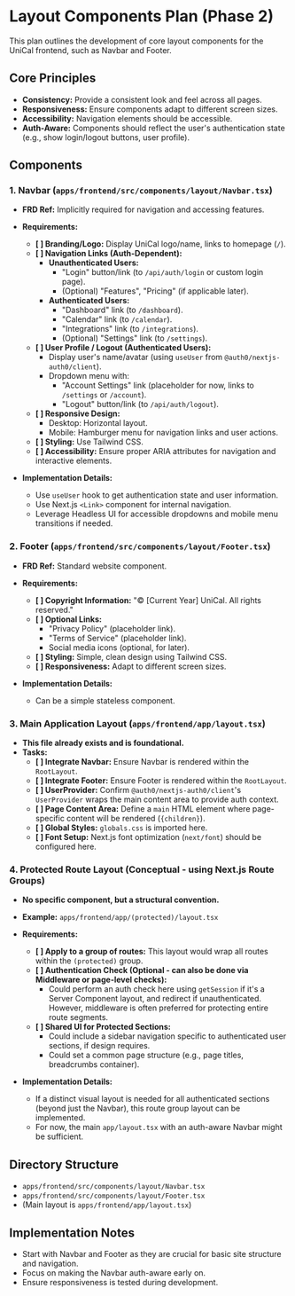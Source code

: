# Layout Components Plan (Phase 2)

This plan outlines the development of core layout components for the UniCal frontend, such as Navbar and Footer.

## Core Principles
*   **Consistency:** Provide a consistent look and feel across all pages.
*   **Responsiveness:** Ensure components adapt to different screen sizes.
*   **Accessibility:** Navigation elements should be accessible.
*   **Auth-Aware:** Components should reflect the user's authentication state (e.g., show login/logout buttons, user profile).

## Components

### 1. Navbar (`apps/frontend/src/components/layout/Navbar.tsx`)

*   **FRD Ref:** Implicitly required for navigation and accessing features.
*   **Requirements:**
    *   **[ ] Branding/Logo:** Display UniCal logo/name, links to homepage (`/`).
    *   **[ ] Navigation Links (Auth-Dependent):**
        *   **Unauthenticated Users:**
            *   "Login" button/link (to `/api/auth/login` or custom login page).
            *   (Optional) "Features", "Pricing" (if applicable later).
        *   **Authenticated Users:**
            *   "Dashboard" link (to `/dashboard`).
            *   "Calendar" link (to `/calendar`).
            *   "Integrations" link (to `/integrations`).
            *   (Optional) "Settings" link (to `/settings`).
    *   **[ ] User Profile / Logout (Authenticated Users):**
        *   Display user's name/avatar (using `useUser` from `@auth0/nextjs-auth0/client`).
        *   Dropdown menu with:
            *   "Account Settings" link (placeholder for now, links to `/settings` or `/account`).
            *   "Logout" button/link (to `/api/auth/logout`).
    *   **[ ] Responsive Design:**
        *   Desktop: Horizontal layout.
        *   Mobile: Hamburger menu for navigation links and user actions.
    *   **[ ] Styling:** Use Tailwind CSS.
    *   **[ ] Accessibility:** Ensure proper ARIA attributes for navigation and interactive elements.

*   **Implementation Details:**
    *   Use `useUser` hook to get authentication state and user information.
    *   Use Next.js `<Link>` component for internal navigation.
    *   Leverage Headless UI for accessible dropdowns and mobile menu transitions if needed.

### 2. Footer (`apps/frontend/src/components/layout/Footer.tsx`)

*   **FRD Ref:** Standard website component.
*   **Requirements:**
    *   **[ ] Copyright Information:** "© [Current Year] UniCal. All rights reserved."
    *   **[ ] Optional Links:**
        *   "Privacy Policy" (placeholder link).
        *   "Terms of Service" (placeholder link).
        *   Social media icons (optional, for later).
    *   **[ ] Styling:** Simple, clean design using Tailwind CSS.
    *   **[ ] Responsiveness:** Adapt to different screen sizes.

*   **Implementation Details:**
    *   Can be a simple stateless component.

### 3. Main Application Layout (`apps/frontend/app/layout.tsx`)

*   **This file already exists and is foundational.**
*   **Tasks:**
    *   **[ ] Integrate Navbar:** Ensure Navbar is rendered within the `RootLayout`.
    *   **[ ] Integrate Footer:** Ensure Footer is rendered within the `RootLayout`.
    *   **[ ] UserProvider:** Confirm `@auth0/nextjs-auth0/client`'s `UserProvider` wraps the main content area to provide auth context.
    *   **[ ] Page Content Area:** Define a `main` HTML element where page-specific content will be rendered (`{children}`).
    *   **[ ] Global Styles:** `globals.css` is imported here.
    *   **[ ] Font Setup:** Next.js font optimization (`next/font`) should be configured here.

### 4. Protected Route Layout (Conceptual - using Next.js Route Groups)

*   **No specific component, but a structural convention.**
*   **Example:** `apps/frontend/app/(protected)/layout.tsx`
*   **Requirements:**
    *   **[ ] Apply to a group of routes:** This layout would wrap all routes within the `(protected)` group.
    *   **[ ] Authentication Check (Optional - can also be done via Middleware or page-level checks):**
        *   Could perform an auth check here using `getSession` if it's a Server Component layout, and redirect if unauthenticated. However, middleware is often preferred for protecting entire route segments.
    *   **[ ] Shared UI for Protected Sections:**
        *   Could include a sidebar navigation specific to authenticated user sections, if design requires.
        *   Could set a common page structure (e.g., page titles, breadcrumbs container).

*   **Implementation Details:**
    *   If a distinct visual layout is needed for all authenticated sections (beyond just the Navbar), this route group layout can be implemented.
    *   For now, the main `app/layout.tsx` with an auth-aware Navbar might be sufficient.

## Directory Structure
*   `apps/frontend/src/components/layout/Navbar.tsx`
*   `apps/frontend/src/components/layout/Footer.tsx`
*   (Main layout is `apps/frontend/app/layout.tsx`)

## Implementation Notes
*   Start with Navbar and Footer as they are crucial for basic site structure and navigation.
*   Focus on making the Navbar auth-aware early on.
*   Ensure responsiveness is tested during development.
